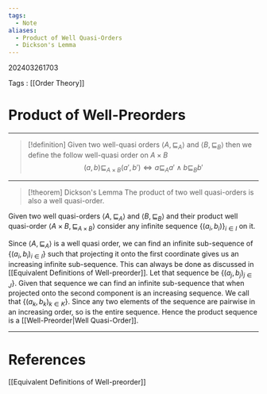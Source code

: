 ```yaml
---
tags:
  - Note
aliases:
  - Product of Well Quasi-Orders
  - Dickson's Lemma
---
```

202403261703

Tags : [[Order Theory]]
# Product of Well-Preorders
---
>[!definition] 
>Given two well-quasi orders $\langle A, \sqsubseteq_{A} \rangle$  and $\langle B, \sqsubseteq_{B} \rangle$ then we define the follow well-quasi order on $A\times B$
>$$
>(a, b) \sqsubseteq_{A \times B} (a', b') \iff a \sqsubseteq_{A} a' \land b \sqsubseteq_{B} b'
>$$

---
>[!theorem] Dickson's Lemma
>The product of two well quasi-orders is also a well quasi-order.

Given two well quasi-orders $\langle A, \sqsubseteq_{A} \rangle$  and $\langle B, \sqsubseteq_{B} \rangle$ and their product well quasi-order $\langle A \times B, \sqsubseteq_{A \times B}\rangle$ consider any infinite sequence $\{ (a_{i}, b_{i}) \}_{i\in I}$ on it.

Since $\langle A, \sqsubseteq_{A} \rangle$ is a well quasi order, we can find an infinite sub-sequence  of $\{ (a_{i}, b_{i})_{i\in I} \}$ such that projecting it onto the first coordinate gives us an increasing infinite sub-sequence. This can always be done as discussed in [[Equivalent Definitions of Well-preorder]]. Let that sequence be $\{ (a_{j}, b_{j})_{j \in J} \}$. Given that sequence we can find an infinite sub-sequence that when projected onto the second component is an increasing sequence. We call that $\{ (a_{k}, b_{k})_{k\in K} \}$. Since any two elements of the sequence are pairwise in an increasing order, so is the entire sequence.  Hence the product sequence is a [[Well-Preorder|Well Quasi-Order]].

---
# References
[[Equivalent Definitions of Well-preorder]]